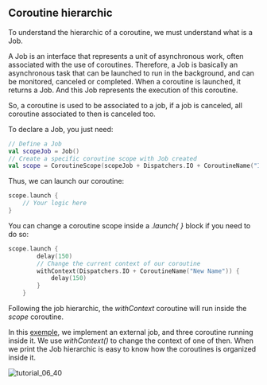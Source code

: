 ## Coroutine hierarchic

To understand the hierarchic of a coroutine, we must understand what is a Job.

A Job is an interface that represents a unit of asynchronous work, often associated 
with the use of coroutines. Therefore, a Job is basically an asynchronous task that 
can be launched to run in the background, and can be monitored, canceled or completed.
When a coroutine is launched, it returns a Job. And this Job represents the execution 
of this coroutine.

So, a coroutine is used to be associated to a job, if a job is canceled, all coroutine
associated to then is canceled too.

To declare a Job, you just need:
```kotlin
// Define a Job
val scopeJob = Job()
// Create a specific coroutine scope with Job created
val scope = CoroutineScope(scopeJob + Dispatchers.IO + CoroutineName("IO Coroutine"))
```
Thus, we can launch our coroutine:
````kotlin
scope.launch {
    // Your logic here
}

````
You can change a coroutine scope inside a *.launch{ }* block if you need to do so:
```kotlin
scope.launch {
        delay(150)
        // Change the current context of our coroutine
        withContext(Dispatchers.IO + CoroutineName("New Name")) {
            delay(150)
        }
    }
```

Following the job hierarchic, the *withContext* coroutine will run inside the *scope*
coroutine. 

In this [exemple](https://github.com/VoidHash/kotlin-coroutines/blob/master/src/main/kotlin/tutorial_6/Main6.kt), we implement an external job, and three coroutine 
running inside it. We use *withContext()* to change the context of one of then. 
When we print the Job hierarchic is easy to know how the coroutines is 
organized inside it. 

![tutorial_06_40](https://github.com/VoidHash/kotlin-coroutines/assets/8929413/ee35073f-fed4-4967-b503-994b6c927b08)

